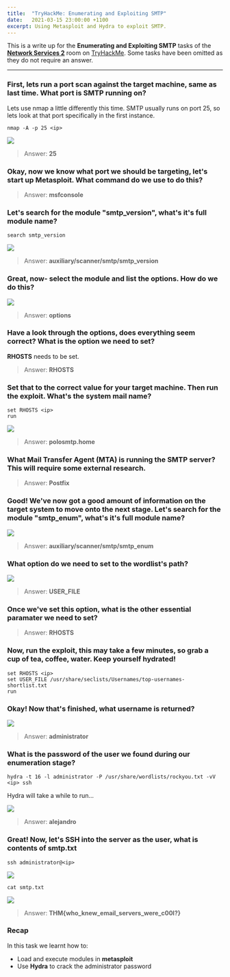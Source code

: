 ```yaml
---
title:  "TryHackMe: Enumerating and Exploiting SMTP"
date:   2021-03-15 23:00:00 +1100
excerpt: Using Metasploit and Hydra to exploit SMTP.
---
```


This is a write up for the **Enumerating and Exploiting SMTP** tasks of the [**Network Services 2**](https://tryhackme.com/room/networkservices2) room on [TryHackMe](https://tryhackme.com). Some tasks have been omitted as they do not require an answer.

***

### First, lets run a port scan against the target machine, same as last time. What port is SMTP running on?

Lets use nmap a little differently this time. SMTP usually runs on port 25, so lets look at that port specifically in the first instance.

```
nmap -A -p 25 <ip>
```

<img src="{{ site.baseurl }}/assets/images/2021-03-15-enumerating-and-exploiting-smtp/01-nmap.jpg">

> Answer: **25**

### Okay, now we know what port we should be targeting, let's start up Metasploit. What command do we use to do this?

> Answer: **msfconsole**

### Let's search for the module "smtp_version", what's it's full module name?

```
search smtp_version
```
<img src="{{ site.baseurl }}/assets/images/2021-03-15-enumerating-and-exploiting-smtp/02-smtp-version.jpg">

> Answer: **auxiliary/scanner/smtp/smtp_version**

### Great, now- select the module and list the options. How do we do this?

<img src="{{ site.baseurl }}/assets/images/2021-03-15-enumerating-and-exploiting-smtp/03-options.jpg">

> Answer: **options**

### Have a look through the options, does everything seem correct? What is the option we need to set?

**RHOSTS** needs to be set.

> Answer: **RHOSTS**

### Set that to the correct value for your target machine. Then run the exploit. What's the system mail name?

```
set RHOSTS <ip>
run
```

<img src="{{ site.baseurl }}/assets/images/2021-03-15-enumerating-and-exploiting-smtp/04-run.jpg">

> Answer: **polosmtp.home**

### What Mail Transfer Agent (MTA) is running the SMTP server? This will require some external research.

> Answer: **Postfix**

### Good! We've now got a good amount of information on the target system to move onto the next stage. Let's search for the module "smtp_enum", what's it's full module name?

<img src="{{ site.baseurl }}/assets/images/2021-03-15-enumerating-and-exploiting-smtp/05-smtp-enum.jpg">

> Answer: **auxiliary/scanner/smtp/smtp_enum**

### What option do we need to set to the wordlist's path?

<img src="{{ site.baseurl }}/assets/images/2021-03-15-enumerating-and-exploiting-smtp/06-options.jpg">

> Answer: **USER_FILE**

### Once we've set this option, what is the other essential paramater we need to set?

> Answer: **RHOSTS**

### Now, run the exploit, this may take a few minutes, so grab a cup of tea, coffee, water. Keep yourself hydrated!

```
set RHOSTS <ip>
set USER_FILE /usr/share/seclists/Usernames/top-usernames-shortlist.txt
run
```

### Okay! Now that's finished, what username is returned?

<img src="{{ site.baseurl }}/assets/images/2021-03-15-enumerating-and-exploiting-smtp/07-run.jpg">

> Answer: **administrator**

### What is the password of the user we found during our enumeration stage?

```
hydra -t 16 -l administrator -P /usr/share/wordlists/rockyou.txt -vV <ip> ssh
```

Hydra will take a while to run...

<img src="{{ site.baseurl }}/assets/images/2021-03-15-enumerating-and-exploiting-smtp/08-hydra.jpg">

> Answer: **alejandro**

### Great! Now, let's SSH into the server as the user, what is contents of smtp.txt

```
ssh administrator@<ip>
```

<img src="{{ site.baseurl }}/assets/images/2021-03-15-enumerating-and-exploiting-smtp/09-ssh.jpg">

```
cat smtp.txt
```

<img src="{{ site.baseurl }}/assets/images/2021-03-15-enumerating-and-exploiting-smtp/10-flag.jpg">

> Answer: **THM{who_knew_email_servers_were_c00l?}**

### Recap

In this task we learnt how to:
 * Load and execute modules in **metasploit**
 * Use **Hydra** to crack the administrator password